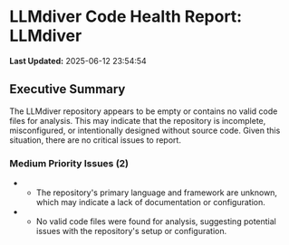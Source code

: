 # LLMdiver Code Health Report: LLMdiver
**Last Updated:** 2025-06-12 23:54:54

## Executive Summary
The LLMdiver repository appears to be empty or contains no valid code files for analysis. This may indicate that the repository is incomplete, misconfigured, or intentionally designed without source code. Given this situation, there are no critical issues to report.

### Medium Priority Issues (2)
- - The repository's primary language and framework are unknown, which may indicate a lack of documentation or configuration.
- - No valid code files were found for analysis, suggesting potential issues with the repository's setup or configuration.

